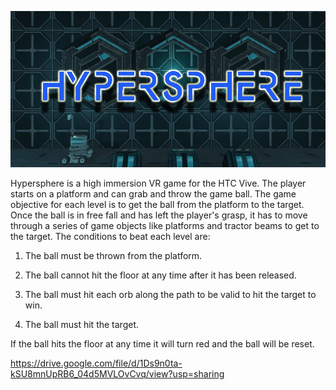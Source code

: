 <p align="center">
  <img src="https://raw.githubusercontent.com/rasbot/hypersphere/master/Images/cover_image.gif" width="850" height="auto"/>
</p>

Hypersphere is a high immersion VR game for the HTC Vive. The player starts on a platform and can grab and throw the game ball. The game objective for each level is to get the ball from the platform to the target. Once the ball is in free fall and has left the player's grasp, it has to move through a series of game objects like platforms and tractor beams to get to the target. The conditions to beat each level are:

1. The ball must be thrown from the platform.

2. The ball cannot hit the floor at any time after it has been released.

3. The ball must hit each orb along the path to be valid to hit the target to win.

4. The ball must hit the target.

If the ball hits the floor at any time it will turn red and the ball will be reset.



https://drive.google.com/file/d/1Ds9n0ta-kSU8mnUpRB6_04d5MVLOvCvq/view?usp=sharing

